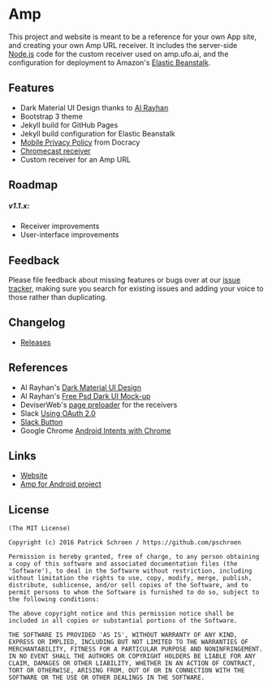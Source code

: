 # Amp

This project and website is meant to be a reference for your own App site, and creating your own Amp URL receiver. It includes the server-side [Node.js](https://nodejs.org/) code for the custom receiver used on amp.ufo.ai, and the configuration for deployment to Amazon's [Elastic Beanstalk](http://docs.aws.amazon.com/elasticbeanstalk/latest/dg/Welcome.html).

## Features

* Dark Material UI Design thanks to [Al Rayhan](https://dribbble.com/rtralrayhan)
* Bootstrap 3 theme
* Jekyll build for GitHub Pages
* Jekyll build configuration for Elastic Beanstalk
* [Mobile Privacy Policy](https://www.docracy.com/mobileprivacy/) from Docracy
* [Chromecast receiver](https://developers.google.com/cast/docs/receiver_apps)
* Custom receiver for an Amp URL

## Roadmap

##### v1.1.x:

* Receiver improvements
* User-interface improvements

## Feedback

Please file feedback about missing features or bugs over at our [issue tracker](https://github.com/ufotechnologies/amp/issues), making sure you search for existing issues and adding your voice to those rather than duplicating.

## Changelog

* [Releases](https://github.com/ufotechnologies/amp/releases)

## References

* Al Rayhan's [Dark Material UI Design](https://dribbble.com/shots/2355418-Dark-Material-UI-Design)
* Al Rayhan's [Free Psd Dark UI Mock-up](https://dribbble.com/shots/2104061-Free-Psd-Dark-UI-Mock-up)
* DeviserWeb's [page preloader](http://deviserweb.com/) for the receivers
* Slack [Using OAuth 2.0](https://api.slack.com/docs/oauth)
* [Slack Button](https://api.slack.com/docs/slack-button)
* Google Chrome [Android Intents with Chrome](https://developer.chrome.com/multidevice/android/intents)

## Links

* [Website](https://ufo.ai/amp/)
* [Amp for Android project](https://github.com/ufotechnologies/amp-android)

## License

    (The MIT License)

    Copyright (c) 2016 Patrick Schroen / https://github.com/pschroen

    Permission is hereby granted, free of charge, to any person obtaining
    a copy of this software and associated documentation files (the
    'Software'), to deal in the Software without restriction, including
    without limitation the rights to use, copy, modify, merge, publish,
    distribute, sublicense, and/or sell copies of the Software, and to
    permit persons to whom the Software is furnished to do so, subject to
    the following conditions:

    The above copyright notice and this permission notice shall be
    included in all copies or substantial portions of the Software.

    THE SOFTWARE IS PROVIDED 'AS IS', WITHOUT WARRANTY OF ANY KIND,
    EXPRESS OR IMPLIED, INCLUDING BUT NOT LIMITED TO THE WARRANTIES OF
    MERCHANTABILITY, FITNESS FOR A PARTICULAR PURPOSE AND NONINFRINGEMENT.
    IN NO EVENT SHALL THE AUTHORS OR COPYRIGHT HOLDERS BE LIABLE FOR ANY
    CLAIM, DAMAGES OR OTHER LIABILITY, WHETHER IN AN ACTION OF CONTRACT,
    TORT OR OTHERWISE, ARISING FROM, OUT OF OR IN CONNECTION WITH THE
    SOFTWARE OR THE USE OR OTHER DEALINGS IN THE SOFTWARE.
